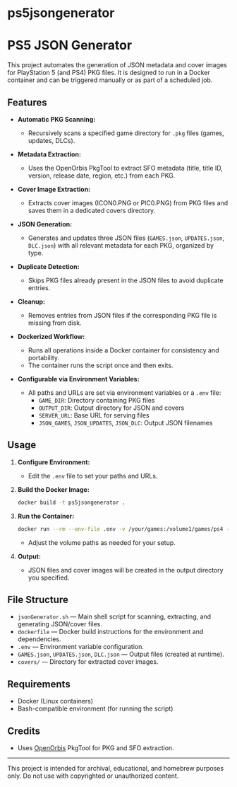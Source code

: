 # ps5jsongenerator

# PS5 JSON Generator

This project automates the generation of JSON metadata and cover images for PlayStation 5 (and PS4) PKG files. It is designed to run in a Docker container and can be triggered manually or as part of a scheduled job.

## Features

- **Automatic PKG Scanning:**
  - Recursively scans a specified game directory for `.pkg` files (games, updates, DLCs).

- **Metadata Extraction:**
  - Uses the OpenOrbis PkgTool to extract SFO metadata (title, title ID, version, release date, region, etc.) from each PKG.

- **Cover Image Extraction:**
  - Extracts cover images (ICON0.PNG or PIC0.PNG) from PKG files and saves them in a dedicated covers directory.

- **JSON Generation:**
  - Generates and updates three JSON files (`GAMES.json`, `UPDATES.json`, `DLC.json`) with all relevant metadata for each PKG, organized by type.

- **Duplicate Detection:**
  - Skips PKG files already present in the JSON files to avoid duplicate entries.

- **Cleanup:**
  - Removes entries from JSON files if the corresponding PKG file is missing from disk.

- **Dockerized Workflow:**
  - Runs all operations inside a Docker container for consistency and portability.
  - The container runs the script once and then exits.

- **Configurable via Environment Variables:**
  - All paths and URLs are set via environment variables or a `.env` file:
    - `GAME_DIR`: Directory containing PKG files
    - `OUTPUT_DIR`: Output directory for JSON and covers
    - `SERVER_URL`: Base URL for serving files
    - `JSON_GAMES`, `JSON_UPDATES`, `JSON_DLC`: Output JSON filenames

## Usage

1. **Configure Environment:**
   - Edit the `.env` file to set your paths and URLs.

2. **Build the Docker Image:**
   ```sh
   docker build -t ps5jsongenerator .
   ```

3. **Run the Container:**
   ```sh
   docker run --rm --env-file .env -v /your/games:/volume1/games/ps4 -v /your/output:/volume1/games/ps4/_ps5ContentLoader ps5jsongenerator
   ```
   - Adjust the volume paths as needed for your setup.

4. **Output:**
   - JSON files and cover images will be created in the output directory you specified.

## File Structure

- `jsonGenerator.sh` — Main shell script for scanning, extracting, and generating JSON/cover files.
- `dockerfile` — Docker build instructions for the environment and dependencies.
- `.env` — Environment variable configuration.
- `GAMES.json`, `UPDATES.json`, `DLC.json` — Output files (created at runtime).
- `covers/` — Directory for extracted cover images.

## Requirements

- Docker (Linux containers)
- Bash-compatible environment (for running the script)

## Credits

- Uses [OpenOrbis](https://openorbis.github.io/) PkgTool for PKG and SFO extraction.

---
This project is intended for archival, educational, and homebrew purposes only. Do not use with copyrighted or unauthorized content.
